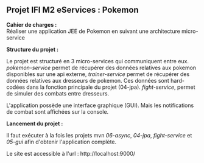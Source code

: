 
Projet  IFI M2 eServices : Pokemon
---


**Cahier de charges :**  
Réaliser une application JEE de Pokemon en suivant une architecture micro-service

**Structure du projet :**  

Le projet est structuré en 3 micro-services qui communiquent entre eux. *pokemon-service* permet de récupérer des données relatives aux pokemon disponibles sur une api externe, *trainer-service* permet de récupérer des données relatives aux dresseurs de pokemon. Ces données sont hard-codées dans la fonction principale du projet (04-jpa). *fight-service*, permet de simuler des combats entre dresseurs.

L'application possède une interface graphique (GUI). Mais les notifications de combat sont affichées sur la console.

**Lancement du projet :**

Il faut exécuter à la fois les projets mvn *06-async*, *04-jpa*, *fight-service* et *05-gui* afin d'obtenir l'application complète.

Le site est accessible à l'url : http://localhost:9000/
